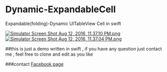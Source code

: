 # Dynamic-ExpandableCell
Expandable(folding)-Dynamic UITableView Cell in swift

[![Simulator Screen Shot Aug 12, 2016, 11.37.10 PM.png](https://s9.postimg.org/gmhw0ixlb/Simulator_Screen_Shot_Aug_12_2016_11_37_10_PM.png)](https://postimg.org/image/fwz3o5x1n/)
[![Simulator Screen Shot Aug 12, 2016, 11.37.04 PM.png](https://s9.postimg.org/46l66s49b/Simulator_Screen_Shot_Aug_12_2016_11_37_04_PM.png)](https://postimg.org/image/9urgxo8ln/)

##this is just a demo written in swift , if you have any question just contact me , feel free to clone and edit as you like 

###contact
[Facebook page](https://www.facebook.com/hiso.barca) 
